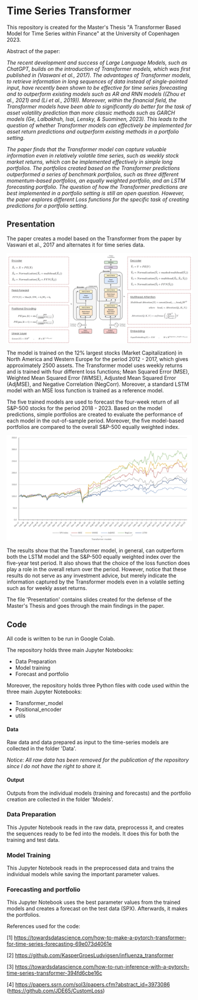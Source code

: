 # Time Series Transformer

This repository is created for the Master's Thesis "A Transformer Based Model for Time Series within Finance" at the University of Copenhagen 2023.

Abstract of the paper: 

*The recent development and success of Large Language Models, such as ChatGPT, builds
on the introduction of Transformer models, which was first published in (Vaswani et al.,
2017). The advantages of Transformer models, to retrieve information in long sequences of
data instead of single-pointed input, have recently been shown to be effective for time series
forecasting and to outperform existing models such as AR and RNN models ((Zhou et al.,
2021) and (Li et al., 2019)). Moreover, within the financial field, the Transformer models
have been able to significantly do better for the task of asset volatility prediction than more
classic methods such as GARCH models (Ge, Lalbakhsh, Isai, Lensky, & Suominen, 2023).
This leads to the question of whether Transformer models can effectively be implemented
for asset return predictions and outperform existing methods in a portfolio setting.*

*The paper finds that the Transformer model can capture
valuable information even in relatively volatile time series, such as weekly stock market
returns, which can be implemented effectively in simple long portfolios. The portfolios
created based on the Transformer predictions outperformed a series of benchmark portfolios,
such as three different momentum-based portfolios, an equally weighted portfolio, and an
LSTM forecasting portfolio.
The question of how the Transformer predictions are best implemented in a portfolio setting
is still an open question. However, the paper explores different Loss functions for the specific
task of creating predictions for a portfolio setting.*

## Presentation
The paper creates a model based on the Transformer from the paper by Vaswani et al.,
2017 and alternates it for time series data.

![Image of the Transformer Model](/Images/Transformer_model.png "Transformer model")

The model is trained on the 12% largest stocks (Market Capitalization) in North America and Western Europe for the period 2012 - 2017, which gives approximately 2500 assets. The Transformer model uses weekly returns and is trained with four different loss functions; Mean Squared Error (MSE), Weighted Mean Squared Error (WMSE), Adjusted Mean Squared Error (AdjMSE), and Negative Correlation (NegCorr). Moreover, a standard LSTM model with an MSE loss function is trained as a reference model. 

The five trained models are used to forecast the four-week return of all S&P-500 stocks for the period 2018 - 2023. Based on the model predictions, simple portfolios are created to evaluate the performance of each model in the out-of-sample period. Moreover, the five model-based portfolios are compared to the overall S&P-500 equally weighted index. 

![Image of the Portfolios created in the paper](/Images/Out-of-sample_portfolios.png "Out-of-sample Portfolios")

The results show that the Transformer model, in general, can outperform both the LSTM model and the S&P-500 equally weighted index over the five-year test period. It also shows that the choice of the loss function does play a role in the overall return over the period. However, notice that these results do not serve as any investment advice, but merely indicate the information captured by the Transformer models even in a volatile setting such as for weekly asset returns. 

The file 'Presentation' contains slides created for the defense of the Master's Thesis and goes through the main findings in the paper.

## Code
All code is written to be run in Google Colab.

The repository holds three main Jupyter Notebooks:
- Data Preparation
- Model training
- Forecast and portfolio

Moreover, the repository holds three Python files with code used within the three main Jupyter Notebooks:
- Transformer_model 
- Positional_encoder
- utils

#### Data
Raw data and data prepared as input to the time-series models are collected in the folder 'Data'.

*Notice: All raw data has been removed for the publication of the repository since I do not have the right to share it.*

#### Output
Outputs from the individual models (training and forecasts) and the portfolio creation are collected in the folder 'Models'.


### Data Preparation
This Jyputer Notebook reads in the raw data, preprocesss it, and creates the sequences ready to be fed into the models. It does this for both the training and test data.

### Model Training
This Jupyter Notebook reads in the preprocessed data and trains the individual models while saving the important parameter values.

### Forecasting and portfolio
This Jupyter Notebook uses the best parameter values from the trained models and creates a forecast on the test data (SPX). Afterwards, it makes the portfolios.

References used for the code:

[1] https://towardsdatascience.com/how-to-make-a-pytorch-transformer-for-time-series-forecasting-69e073d4061e 

[2] https://github.com/KasperGroesLudvigsen/influenza_transformer

[3] https://towardsdatascience.com/how-to-run-inference-with-a-pytorch-time-series-transformer-394fd6cbe16c

[4] https://papers.ssrn.com/sol3/papers.cfm?abstract_id=3973086 (https://github.com/JDE65/CustomLoss)


